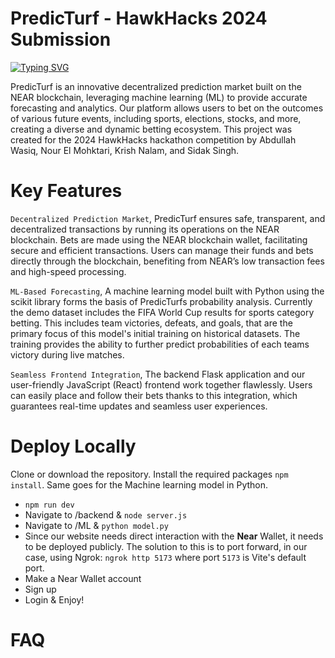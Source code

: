 # PredicTurf - HawkHacks 2024 Submission

[![Typing SVG](https://readme-typing-svg.demolab.com?font=Fira+Code&pause=1000&color=0EF71F&random=false&width=435&lines=PredicTurf;Bets;Blockchain)](https://git.io/typing-svg)

PredicTurf is an innovative decentralized prediction market built on the NEAR blockchain, leveraging machine learning (ML) to provide accurate forecasting and analytics. Our platform allows users to bet on the outcomes of various future events, including sports, elections, stocks, and more, creating a diverse and dynamic betting ecosystem. This project was created for the 2024 HawkHacks hackathon competition by Abdullah Wasiq, Nour El Mohktari, Krish Nalam, and Sidak Singh. 

# Key Features

`Decentralized Prediction Market`, PredicTurf ensures safe, transparent, and decentralized transactions by running its operations on the NEAR blockchain. Bets are made using the NEAR blockchain wallet, facilitating secure and efficient transactions. Users can manage their funds and bets directly through the blockchain, benefiting from NEAR’s low transaction fees and high-speed processing.

`ML-Based Forecasting`, A machine learning model built with Python using the scikit library forms the basis of PredicTurfs probability analysis. Currently the demo dataset includes the FIFA World Cup results for sports category betting. This includes team victories, defeats, and goals, that are the primary focus of this model's initial training on historical datasets. The training provides the ability to further predict probabilities of each teams victory during live matches.

`Seamless Frontend Integration`, The backend Flask application and our user-friendly JavaScript (React) frontend work together flawlessly. Users can easily place and follow their bets thanks to this integration, which guarantees real-time updates and seamless user experiences. 

# Deploy Locally
Clone or download the repository. Install the required packages `npm install`. Same goes for the Machine learning model in Python.
- `npm run dev`
- Navigate to /backend & `node server.js`
- Navigate to /ML & `python model.py`
- Since our website needs direct interaction with the **Near** Wallet, it needs to be deployed publicly. The solution to this is to port forward, in our case, using Ngrok: `ngrok http 5173` where port `5173` is Vite's default port.
- Make a Near Wallet account
- Sign up
- Login & Enjoy!

# FAQ

